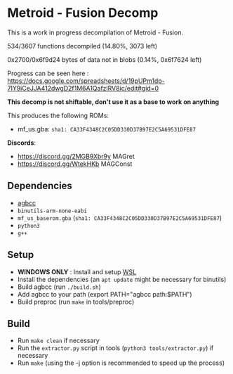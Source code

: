 # Metroid - Fusion Decomp

This is a work in progress decompilation of Metroid - Fusion.

534/3607 functions decompiled (14.80%, 3073 left)

0x2700/0x6f9d24 bytes of data not in blobs (0.14%, 0x6f7624 left)

Progress can be seen here : https://docs.google.com/spreadsheets/d/19pUPm1dp-7IY9iCeJJA412dwgD2f1M6A1QafzlRV8ic/edit#gid=0

**This decomp is not shiftable, don't use it as a base to work on anything**

This produces the following ROMs:

- mf_us.gba: `sha1: CA33F4348C2C05DD330D37B97E2C5A69531DFE87`

**Discords**: 
- https://discord.gg/2MGB9Xbr9y MAGret
- https://discord.gg/WtekHKb MAGConst

## Dependencies

- [agbcc](https://github.com/pret/agbcc)
- `binutils-arm-none-eabi`
- `mf_us_baserom.gba` (`sha1: CA33F4348C2C05DD330D37B97E2C5A69531DFE87`)
- `python3`
- `g++`

## Setup

- **WINDOWS ONLY** : Install and setup [WSL](https://docs.microsoft.com/en-us/windows/wsl/install)
- Install the dependencies (an `apt update` might be necessary for binutils)
- Build agbcc (run `./build.sh`)
- Add agbcc to your path (export PATH="agbcc path:$PATH")
- Build preproc (run `make` in tools/preproc)

## Build

- Run `make clean` if necessary
- Run the `extractor.py` script in tools (`python3 tools/extractor.py`) if necessary
- Run `make` (using the -j option is recommended to speed up the process)
